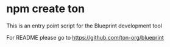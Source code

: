 # npm create ton

This is an entry point script for the Blueprint development tool

For README please go to https://github.com/ton-org/blueprint
